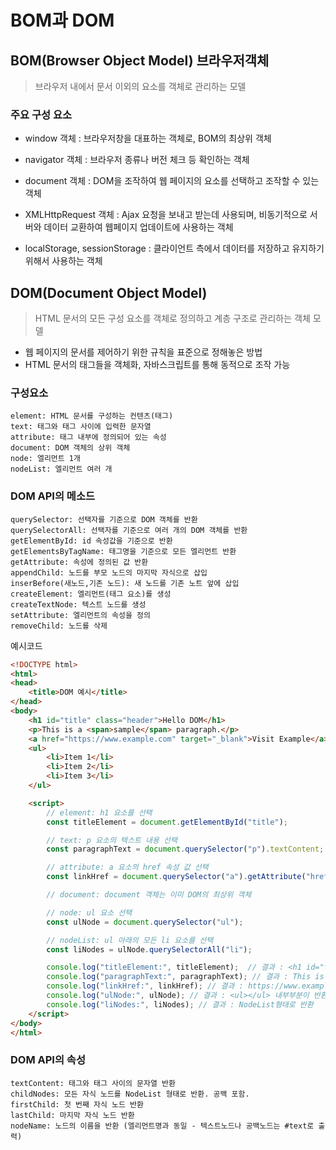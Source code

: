 # BOM과 DOM

## BOM(Browser Object Model) 브라우저객체

> 브라우저 내에서 문서 이외의 요소를 객체로 관리하는 모델

### 주요 구성 요소
 
- window 객체 : 브라우저창을 대표하는 객체로, BOM의 최상위 객체

- navigator 객체 : 브라우저 종류나 버전 체크 등 확인하는 객체

- document 객체 : DOM을 조작하여 웹 페이지의 요소를 선택하고 조작할 수 있는 객체

- XMLHttpRequest 객체 : Ajax 요청을 보내고 받는데 사용되며, 비동기적으로 서버와 데이터 교환하여 웹페이지 업데이트에 사용하는 객체

- localStorage, sessionStorage : 클라이언트 측에서 데이터를 저장하고 유지하기 위해서 사용하는 객체

## DOM(Document Object Model) 

> HTML 문서의 모든 구성 요소를 객체로 정의하고 계층 구조로 관리하는 객체 모델

- 웹 페이지의 문서를 제어하기 위한 규칙을 표준으로 정해놓은 방법
- HTML 문서의 태그들을 객체화, 자바스크립트를 통해 동적으로 조작 가능

### 구성요소

    element: HTML 문서를 구성하는 컨텐츠(태그)
    text: 태그와 태그 사이에 입력한 문자열
    attribute: 태그 내부에 정의되어 있는 속성
    document: DOM 객체의 상위 객체
    node: 엘리먼트 1개
    nodeList: 엘리먼트 여러 개


### DOM API의 메소드

    querySelector: 선택자를 기준으로 DOM 객체를 반환
    querySelectorAll: 선택자를 기준으로 여러 개의 DOM 객체를 반환
    getElementById: id 속성값을 기준으로 반환
    getElementsByTagName: 태그명을 기준으로 모든 엘리먼트 반환
    getAttribute: 속성에 정의된 값 반환
    appendChild: 노드를 부모 노드의 마지막 자식으로 삽입
    inserBefore(새노드,기존 노드): 새 노드를 기존 노트 앞에 삽입
    createElement: 엘리먼트(태그 요소)를 생성
    createTextNode: 텍스트 노드를 생성
    setAttribute: 엘리먼트의 속성을 정의
    removeChild: 노드를 삭제

예시코드
~~~html
<!DOCTYPE html>
<html>
<head>
    <title>DOM 예시</title>
</head>
<body>
    <h1 id="title" class="header">Hello DOM</h1>
    <p>This is a <span>sample</span> paragraph.</p>
    <a href="https://www.example.com" target="_blank">Visit Example</a>
    <ul>
        <li>Item 1</li>
        <li>Item 2</li>
        <li>Item 3</li>
    </ul>

    <script>
        // element: h1 요소를 선택
        const titleElement = document.getElementById("title");

        // text: p 요소의 텍스트 내용 선택
        const paragraphText = document.querySelector("p").textContent;

        // attribute: a 요소의 href 속성 값 선택
        const linkHref = document.querySelector("a").getAttribute("href");

        // document: document 객체는 이미 DOM의 최상위 객체

        // node: ul 요소 선택
        const ulNode = document.querySelector("ul");

        // nodeList: ul 아래의 모든 li 요소를 선택
        const liNodes = ulNode.querySelectorAll("li");

        console.log("titleElement:", titleElement);  // 결과 : <h1 id="title" class="header">Hello DOM</h1>
        console.log("paragraphText:", paragraphText); // 결과 : This is a sample paragraph.
        console.log("linkHref:", linkHref); // 결과 : https://www.example.com
        console.log("ulNode:", ulNode); // 결과 : <ul></ul> 내부부분이 반환
        console.log("liNodes:", liNodes); // 결과 : NodeList형태로 반환
    </script>
</body>
</html>
~~~


### DOM API의 속성

    textContent: 태그와 태그 사이의 문자열 반환
    childNodes: 모든 자식 노드를 NodeList 형태로 반환. 공백 포함.
    firstChild: 첫 번째 자식 노드 반환
    lastChild: 마지막 자식 노드 반환
    nodeName: 노드의 이름을 반환 (엘리먼트명과 동일 - 텍스트노드나 공백노드는 #text로 출력)
